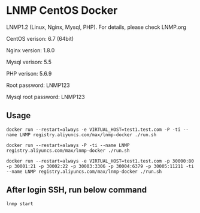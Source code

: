 # LNMP CentOS Docker

LNMP1.2 (Linux, Nginx, Mysql, PHP). For details, please check LNMP.org

CentOS verison: 6.7 (64bit)

Nginx version: 1.8.0

Mysql verison: 5.5

PHP verison: 5.6.9

Root password: LNMP123

Mysql root password: LNMP123

## Usage

```docker run --restart=always -e VIRTUAL_HOST=test1.test.com -P -ti --name LNMP registry.aliyuncs.com/max/lnmp-docker ./run.sh```

```docker run --restart=always -P -ti --name LNMP registry.aliyuncs.com/max/lnmp-docker ./run.sh```

```docker run --restart=always -e VIRTUAL_HOST=test1.test.com -p 30000:80 -p 30001:21 -p 30002:22 -p 30003:3306 -p 30004:6379 -p 30005:11211 -ti --name LNMP registry.aliyuncs.com/max/lnmp-docker ./run.sh```

## After login SSH, run below command

```lnmp start```
